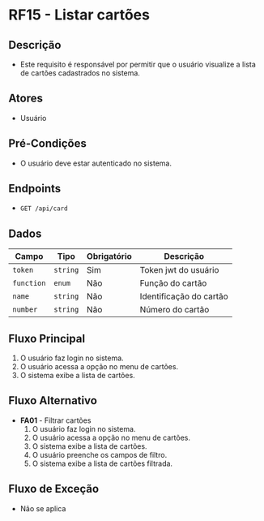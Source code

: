 # RF15 - Listar cartões

## Descrição

- Este requisito é responsável por permitir que o usuário visualize a lista de cartões cadastrados no sistema.

## Atores

- Usuário

## Pré-Condições

- O usuário deve estar autenticado no sistema.

## Endpoints

- `GET /api/card`

## Dados

| Campo      | Tipo     | Obrigatório | Descrição               |
|------------|----------|-------------|-------------------------|
| `token`    | `string` | Sim         | Token jwt do usuário    |
| `function` | `enum`   | Não         | Função do cartão        |
| `name`     | `string` | Não         | Identificação do cartão |
| `number`   | `string` | Não         | Número do cartão        |

## Fluxo Principal

1. O usuário faz login no sistema.
2. O usuário acessa a opção no menu de cartões.
3. O sistema exibe a lista de cartões.

## Fluxo Alternativo

- **FA01** - Filtrar cartões
    1. O usuário faz login no sistema.
    2. O usuário acessa a opção no menu de cartões.
    3. O sistema exibe a lista de cartões.
    4. O usuário preenche os campos de filtro.
    5. O sistema exibe a lista de cartões filtrada.

## Fluxo de Exceção

- Não se aplica